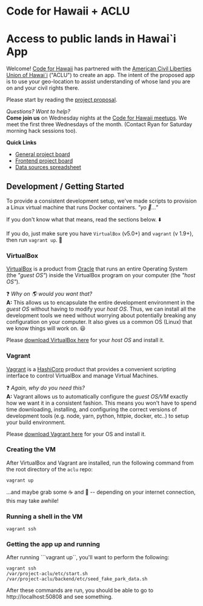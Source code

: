 # Code for Hawaii + ACLU
# Access to public lands in Hawai`i App
Welcome!  [Code for Hawaii](http://www.codeforhawaii.org) has partnered with the [American Civil Liberties Union of Hawai`i](https://acluhi.org) ("ACLU") to create an app.  The intent of the proposed app is to use your geo-location to assist understanding of whose land you are on and your civil rights there.

Please start by reading the [project proposal](ACLU-Access-App.pdf).

*Questions? Want to help?*  
**Come join us** on Wednesday nights at the [Code for Hawaii meetups](https://www.meetup.com/Code-for-Hawaii/).  We meet the first three Wednesdays of the month.  (Contact Ryan for Saturday morning hack sessions too). 

**Quick Links**
* [General project board](https://github.com/CodeforHawaii/ACLU/projects/1)
* [Frontend project board](https://github.com/CodeforHawaii/ACLU/projects/3)
* [Data sources spreadsheet](https://docs.google.com/spreadsheets/d/1eDXV0qamY_5pcfe0SZbqs2PQXR_yJUs0-liX7sJo3wE/)


## Development / Getting Started
To provide a consistent development setup, we've made scripts to provision a Linux virtual machine that runs Docker containers. _"yo :dog:..."_

If you don't know what that means, read the sections below. :arrow_down:

If you do, just make sure you have `VirtualBox` (v5.0+) and `vagrant` (v 1.9+), then run `vagrant up`. :clap:

### VirtualBox
[VirtualBox](https://www.virtualbox.org) is a product from [Oracle](https://www.oracle.com) that runs an entire Operating System (the _"guest OS"_) inside the VirtualBox program on your computer (the _"host OS"_).

:question: _Why on :earth_americas: would you want that?_  
 **A:** This allows us to encapsulate the entire development environment in the _guest OS_ without having to modify your _host OS_. Thus, we can install all the development tools we need without worrying about potentially breaking any configuration on your computer. It also gives us a common OS (Linux) that we know things will work on. :smiley:

Please [download VirtualBox here](https://www.virtualbox.org/wiki/Downloads) for your _host OS_ and install it.

### Vagrant
[Vagrant](https://www.vagrantup.com) is a [HashiCorp](https://www.hashicorp.com) product that provides a convenient scripting interface to control VirtualBox and manage Virtual Machines.

:question: _Again, why do you need this?_  
 **A:** Vagrant allows us to automatically configure the _guest OS/VM_ exactly how we want it in a consistent fashion. This means you won't have to spend time downloading, installing, and configuring the correct versions of development tools (e.g. node, yarn, python, httpie, docker, etc..) to setup your build environment.

Please [download Vagrant here](https://www.vagrantup.com/downloads.html) for your OS and install it.

### Creating the VM
After VirtualBox and Vagrant are installed, run the following command from the root directory of the `aclu` repo:
```
vagrant up
````
...and maybe grab some :coffee: and :doughnut: -- depending on your internet connection, this may take awhile!

### Running a shell in the VM
```
vagrant ssh
```

### Getting the app up and running

After running ```vagrant up``, you'll want to perform the following:

```
vagrant ssh
/var/project-aclu/etc/start.sh
/var/project-aclu/backend/etc/seed_fake_park_data.sh
```

After these commands are run, you should be able to go to
http://localhost:50808 and see something.
